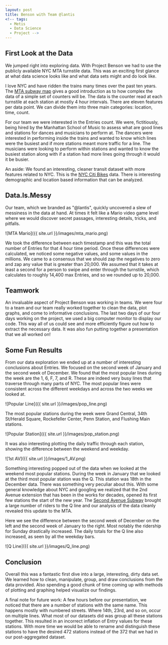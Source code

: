 ```yaml
---
layout: post
title: Benson with Team @lantis
<!-- tags:
  - Metis
  - Data Science
  - Project -->
---
```

## First Look at the Data

We jumped right into exploring data. With Project Benson we had to use the publicly available NYC MTA turnstile data. This was an exciting first glance at what data science looks like and what data sets might and do look like.

I love NYC and have ridden the trains many times over the past ten years. The [MTA subway map](http://web.mta.info/nyct/maps/subway_map.pdf) gives a good introduction as to how complex the data of a simple set of counters will be. The data is the counter read at each turnstile at each station at mostly 4 hour intervals. There are eleven features per data point. We can divide them into three main categories: location, time, count.

For our team we were interested in the Entries count. We were, fictitiously, being hired by the Manhattan School of Music to assess what are good lines and stations for dances and musicians to perform at. The dancers were interested in performing inside the trains and wanted to know which lines were the busiest and if more stations meant more traffic for a line. The musicians were looking to perform within stations and wanted to know the busiest station along with if a station had more lines going through it would it be busier.

An aside: We found an interesting, cleaner transit dataset with more features related to NYC. This is the [NYC Citi Bikes](https://www.citibikenyc.com/system-data) data. There is interesting demographic and location based information that can be analyzed.


## Data.Is.Messy

Our team, which we branded as "\@lantis", quickly uncovered a slew of messiness in the data at hand. At times it felt like a Mario video game level where we would discover secret passages, interesting details, tricks, and pitfalls.


![MTA Mario]({{ site.url }}/images/mta_mario.png)

We took the difference between each timestamp and this was the total number of Entries for that 4 hour time period. Once these differences were calculated, we noticed some negative values, and some values in the millions. We came to a consensus that we should zap the negatives to zero and zap any value that is greater than 20,000. We assumed that it takes at least a second for a person to swipe and enter through the turnstile, which calculates to roughly 14,400 max Entries, and so we rounded up to 20,000.




## Teamwork

An invaluable aspect of Project Benson was working in teams. We were four to a team and our team really worked together to clean the data, plot graphs, and come to informative conclusions. The last two days of our four days working on the project, we used a big computer monitor to display our code. This way all of us could see and more efficiently figure out how to extract the necessary data. It was also fun putting together a presentation that we all worked on!


## Some Fun Results

From our data exploration we ended up at a number of interesting conclusions about Entries. We focused on the second week of January and the second week of December. We found that the most popular lines during the week are the 1, 6, F, 7, and R. These are indeed very busy lines that traverse through many parts of NYC. The most popular lines were consistent across the different weekdays and across the two weeks we looked at.


![Popular Line]({{ site.url }}/images/pop_line.png)


 The most popular stations during the week were Grand Central, 34th St/Herald Square, Rockefeller Center, Penn Station, and Flushing Main stations.

 ![Popular Station]({{ site.url }}/images/pop_station.png)


It was also interesting plotting the daily traffic through each station, showing the difference between the weekend and weekday.

![1st AV]({{ site.url }}/images/1_AV.png)



Something interesting popped out of the data when we looked at the weekend most popular stations. During the week in January that we looked at the third most popular station was the Q. This station was 18th in the December data. There was something very peculiar about this. With some general knowledge about NYC and googling we realized that the 2nd Avenue extension that has been in the works for decades, opened its first few stations the start of the new year. The [Second Avenue Subway](https://en.wikipedia.org/wiki/Second_Avenue_Subway) brought a large number of riders to the Q line and our analysis of the data cleanly revealed this update to the MTA.

Here we see the difference between the second week of December on the left and the second week of January to the right. Most notably the ridership for Sunday drastically increased. The daily totals for the Q line also increased, as seen by all the weekday bars.

![Q Line]({{ site.url }}/images/Q_line.png)


## Conclusion

Overall this  was a fantastic first dive into a large, interesting, dirty data set. We learned how to clean, manipulate, group, and draw conclusions from the data provided. Also spending a good chunk of time coming up with methods of plotting and graphing helped visualize our findings.

A final note for future work: A few hours before our presentation, we noticed that there are a number of stations with the same name. This happens mostly with numbered streets. Where 14th, 23rd, and so on, occur on multiple lines. What most of our datasets did was group all these stations together. This resulted in an incorrect inflation of Entry values for these stations. With more time we would be able to rename and distinguish these stations to have the desired 472 stations instead of the 372 that we had in our post-aggregated dataset.

